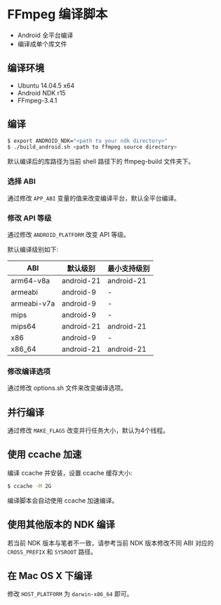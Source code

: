 # FFmpeg 编译脚本

* Android 全平台编译
* 编译成单个库文件

## 编译环境

* Ubuntu 14.04.5 x64
* Android NDK r15
* FFmpeg-3.4.1

## 编译

```sh
$ export ANDROID_NDK="<path to your ndk directory>"
$ ./build_android.sh <path to ffmpeg source directory>
```

默认编译后的库路径为当前 shell 路径下的 ffmpeg-build 文件夹下。

### 选择 ABI

通过修改 `APP_ABI` 变量的值来改变编译平台，默认全平台编译。

### 修改 API 等级

通过修改 `ANDROID_PLATFORM` 改变 API 等级。

默认编译级别如下:

ABI         | 默认级别     | 最小支持级别
------------|--------------|-----------------
arm64-v8a   | android-21   | android-21
armeabi     | android-9    | -
armeabi-v7a | android-9    | -
mips        | android-9    | -
mips64      | android-21   | android-21
x86         | android-9    | -
x86_64      | android-21   | android-21

### 修改编译选项

通过修改 options.sh 文件来改变编译选项。

## 并行编译

通过修改 `MAKE_FLAGS` 改变并行任务大小，默认为4个线程。

## 使用 ccache 加速

编译 ccache 并安装，设置 ccache 缓存大小:

```sh
$ ccache -M 2G
```

编译脚本会自动使用 ccache 加速编译。

## 使用其他版本的 NDK 编译

若当前 NDK 版本与笔者不一致，请参考当前 NDK 版本修改不同 ABI 对应的 `CROSS_PREFIX` 和 `SYSROOT` 路径。

## 在 Mac OS X 下编译

修改 `HOST_PLATFORM` 为 `darwin-x86_64` 即可。